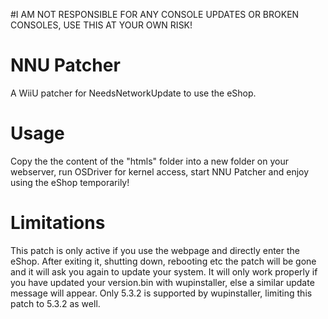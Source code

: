 #I AM NOT RESPONSIBLE FOR ANY CONSOLE UPDATES OR BROKEN CONSOLES, USE THIS AT YOUR OWN RISK!  

# NNU Patcher
A WiiU patcher for NeedsNetworkUpdate to use the eShop.

# Usage
Copy the the content of the "htmls" folder into a new folder on your webserver, run OSDriver for kernel access, start NNU Patcher and enjoy using the eShop temporarily!

# Limitations
This patch is only active if you use the webpage and directly enter the eShop. After exiting it, shutting down, rebooting etc the patch will be gone and it will ask you again to update your system.
It will only work properly if you have updated your version.bin with wupinstaller, else a similar update message will appear.
Only 5.3.2 is supported by wupinstaller, limiting this patch to 5.3.2 as well.